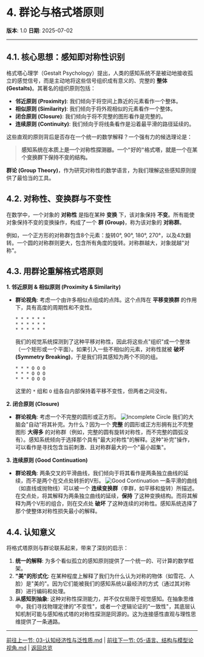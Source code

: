 # 4. 群论与格式塔原则

**版本**: 1.0
**日期**: 2025-07-02

---

## 4.1. 核心思想：感知即对称性识别

格式塔心理学（Gestalt Psychology）提出，人类的感知系统不是被动地接收孤立的感觉信号，而是主动地将这些信号组织成有意义的、完整的 **整体 (Gestalts)**。其著名的组织原则包括：

* **邻近原则 (Proximity)**: 我们倾向于将空间上靠近的元素看作一个整体。
* **相似原则 (Similarity)**: 我们倾向于将外观相似的元素看作一个整体。
* **闭合原则 (Closure)**: 我们倾向于将不完整的图形看作是完整的。
* **连续原则 (Continuity)**: 我们倾向于将线条看作是沿着最平滑的路径延续的。

这些直观的原则背后是否存在一个统一的数学解释？一个强有力的候选理论是：
> **感知系统在本质上是一个对称性探测器。一个"好的"格式塔，就是一个在某个变换群下保持不变的结构。**

**群论 (Group Theory)**，作为研究对称性的数学语言，为我们理解这些感知原则提供了最恰当的工具。

## 4.2. 对称性、变换群与不变性

在数学中，一个对象的 **对称性** 是指在某种 **变换** 下，该对象保持 **不变**。所有能使对象保持不变的变换操作，构成了一个 **群 (Group)**，称为该对象的 **对称群**。

例如，一个正方形的对称群包含8个元素：旋转0°, 90°, 180°, 270°，以及4次翻转。一个圆的对称群则更大，包含所有角度的旋转。对称群越大，对象就越"对称"。

## 4.3. 用群论重解格式塔原则

**1. 邻近原则 & 相似原则 (Proximity & Similarity)**

* **群论视角**: 考虑一个由许多相似点组成的点阵。这个点阵在 **平移变换群** 的作用下，具有高度的周期性和不变性。

    ```text
    * * * * * *
    * * * * * *
    * * * * * *
    ```

    我们的视觉系统探测到了这种平移对称性，因此将这些点"组织"成一个整体（一个矩形或一个平面）。如果引入一些不相似的元素，对称性就被 **破坏 (Symmetry Breaking)**，于是我们将其感知为两个不同的组。

    ```text
    * * * O O O
    * * * O O O
    * * * O O O
    ```

    这里的 `*` 组和 `O` 组各自内部保持着平移不变性，但两者之间没有。

**2. 闭合原则 (Closure)**

* **群论视角**: 考虑一个不完整的圆形或正方形。
    ![Incomplete Circle](https://i.stack.imgur.com/2D4Bv.png)
    我们的大脑会"自动"将其补完。为什么？因为一个 **完整** 的圆形或正方形拥有比不完整图形 **大得多** 的对称群（例如，完整的圆有旋转对称性，而不完整的圆弧没有）。感知系统倾向于选择那个具有"最大对称性"的解释。这种"补完"操作，可以看作是寻找包含当前刺激、且对称群最大的一个"最小超集"。

**3. 连续原则 (Good Continuation)**

* **群论视角**: 两条交叉的平滑曲线，我们倾向于将其看作是两条独立曲线的延续，而不是两个在交点处转折的V形。
    ![Good Continuation](https://i.ytimg.com/vi/a-3_o-a_b2I/maxresdefault.jpg)
    一条平滑的曲线（如直线或抛物线）可以被一个 **连续变换群**（李群，如平移和旋转）所描述。在交点处，将其解释为两条独立曲线的延续，**保持** 了这种变换结构。而将其解释为两个V形的组合，则在交点处 **破坏** 了这种连续的对称性。感知系统选择了那个使整体对称性损失最小的解释。

## 4.4. 认知意义

将格式塔原则与群论联系起来，带来了深刻的启示：

1. **统一的解释**: 为多个看似孤立的感知原则提供了一个统一的、可计算的数学框架。
2. **"美"的形式化**: 在某种程度上解释了我们为什么认为对称的物体（如雪花、人脸）是"美的"。因为它们能被我们的感知系统以最经济的方式（通过其对称群）进行编码和处理。
3. **从感知到抽象**: 这种对称性探测能力，并不仅仅局限于视觉感知。在抽象思维中，我们寻找物理定律的"不变性"，或者一个逻辑论证的"一致性"，其底层认知机制可能与感知格式塔的对称性探测是同源的。这为连接感性直观与理性思维提供了一条通路。

---
[前往上一节: 03-认知经济性与泛性质.md](./03-认知经济性与泛性质.md) | [前往下一节: 05-语言、结构与模型论视角.md](./05-语言、结构与模型论视角.md) | [返回总览](./00-代数认知结构总览.md)
